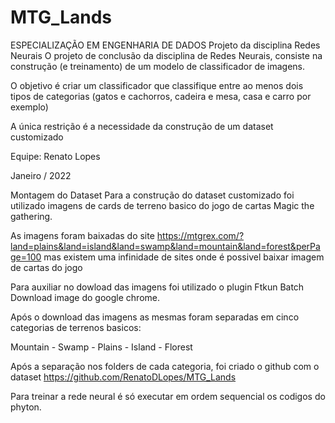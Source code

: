 # MTG_Lands
ESPECIALIZAÇÃO EM ENGENHARIA DE DADOS
Projeto da disciplina Redes Neurais
O projeto de conclusão da disciplina de Redes Neurais, consiste na construção (e treinamento) de um modelo de classificador de imagens.

O objetivo é criar um classificador que classifique entre ao menos dois tipos de categorias (gatos e cachorros, cadeira e mesa, casa e carro por exemplo)

A única restrição é a necessidade da construção de um dataset customizado

Equipe: Renato Lopes

Janeiro / 2022

Montagem do Dataset
Para a construção do dataset customizado foi utilizado imagens de cards de terreno basico do jogo de cartas Magic the gathering.

As imagens foram baixadas do site https://mtgrex.com/?land=plains&land=island&land=swamp&land=mountain&land=forest&perPage=100 mas existem uma infinidade de sites onde é possivel baixar imagem de cartas do jogo

Para auxiliar no dowload das imagens foi utilizado o plugin Ftkun Batch Download image do google chrome.

Após o download das imagens as mesmas foram separadas em cinco categorias de terrenos basicos:

Mountain - Swamp - Plains - Island - Florest

Após a separação nos folders de cada categoria, foi criado o github com o dataset https://github.com/RenatoDLopes/MTG_Lands

Para treinar a rede neural é só executar em ordem sequencial os codigos do phyton.
